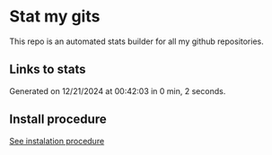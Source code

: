 # Stat my gits

This repo is an automated stats builder for all my github repositories.

## Links to stats


Generated on 12/21/2024 at 00:42:03 in 0 min, 2 seconds.

## Install procedure

[See instalation procedure](./src/install.md)
